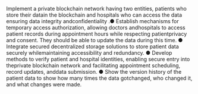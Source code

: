 Implement a private blockchain network having two entities, patients who store their datain the blockchain and hospitals who can access the data ensuring data integrity andconfidentiality
.● Establish mechanisms for temporary access authorization, allowing doctors andhospitals to access patient records during appointment hours while respecting patientprivacy and consent. They should be able to update the data during this time.
● Integrate secured decentralized storage solutions to store patient data securely whilemaintaining accessibility and redundancy.
● Develop methods to verify patient and hospital identities, enabling secure entry into theprivate blockchain network and facilitating appointment scheduling, record updates, anddata submission.
● Show the version history of the patient data to show how many times the data gotchanged, who changed it, and what changes were made.
